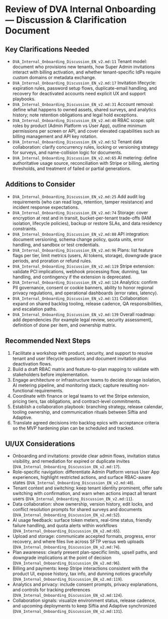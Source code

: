 # Review of DVA Internal Onboarding — Discussion & Clarification Document

## Key Clarifications Needed
- `DVA_Internal_Onboarding_Discussion_EN_v2.md:11` Tenant model: document who provisions new tenants, how Super Admin invitations interact with billing activation, and whether tenant-specific IdPs require custom domains or metadata exchange.
- `DVA_Internal_Onboarding_Discussion_EN_v2.md:17` Invitation lifecycle: expiration rules, password setup flows, duplicate-email handling, and recovery for deactivated accounts need explicit UX and support playbooks.
- `DVA_Internal_Onboarding_Discussion_EN_v2.md:31` Account removal: define what happens to owned assets, shared surveys, and analytics history; note retention obligations and legal hold exceptions.
- `DVA_Internal_Onboarding_Discussion_EN_v2.md:40` RBAC scope: split roles by product (Admin Platform vs User App), outline minimum permissions per screen or API, and cover elevated capabilities such as billing management and API key rotation.
- `DVA_Internal_Onboarding_Discussion_EN_v2.md:52` Tenant data collaboration: clarify concurrency rules, locking or versioning strategy for surveys, and name-collision logic for documents.
- `DVA_Internal_Onboarding_Discussion_EN_v2.md:65` AI metering: define authoritative usage source, reconciliation with Stripe or billing, alerting thresholds, and treatment of failed or partial generations.

## Additions to Consider
- `DVA_Internal_Onboarding_Discussion_EN_v2.md:25` Add audit log requirements (who can read logs, retention, tamper resistance) and incident response expectations.
- `DVA_Internal_Onboarding_Discussion_EN_v2.md:74` Storage: cover encryption at rest and in transit, bucket-per-tenant trade-offs (IAM isolation, lifecycle policies), backup or restore SLAs, and data residency constraints.
- `DVA_Internal_Onboarding_Discussion_EN_v2.md:88` API integration: document versioning, schema change policy, quota units, error handling, and sandbox or test credentials.
- `DVA_Internal_Onboarding_Discussion_EN_v2.md:96` Plans: list feature flags per tier, limit metrics (users, AI tokens, storage), downgrade grace periods, and proration or refund rules.
- `DVA_Internal_Onboarding_Discussion_EN_v2.md:119` Stripe extension: validate PCI implications, webhook processing flow, dunning, tax handling, and contingency if the extension is deprecated.
- `DVA_Internal_Onboarding_Discussion_EN_v2.md:124` Analytics: confirm PII governance, consent or cookie banners, ability to honor regional privacy regulations, and operational dashboards (error rates, latency).
- `DVA_Internal_Onboarding_Discussion_EN_v2.md:131` Collaboration: expand on shared backlog tooling, release cadence, QA responsibilities, and escalation paths.
- `DVA_Internal_Onboarding_Discussion_EN_v2.md:139` Overall roadmap: add dependencies (for example legal review, security assessment), definition of done per item, and ownership matrix.

## Recommended Next Steps
1. Facilitate a workshop with product, security, and support to resolve tenant and user lifecycle questions and document invitation plus deactivation flows.
2. Build a draft RBAC matrix and feature-to-plan mapping to validate with stakeholders before implementation.
3. Engage architecture or infrastructure teams to decide storage isolation, AI metering pipeline, and monitoring stack; capture resulting non-functional requirements.
4. Coordinate with finance or legal teams to vet the Stripe extension, pricing tiers, tax obligations, and contract-level commitments.
5. Establish a collaboration playbook: branching strategy, release calendar, tooling ownership, and communication rituals between Siftia and Adaptive.
6. Translate agreed decisions into backlog epics with acceptance criteria so the MVP hardening plan can be scheduled and tracked.

## UI/UX Considerations
- Onboarding and invitations: provide clear admin flows, invitation status visibility, and remediation for expired or duplicate invites (`DVA_Internal_Onboarding_Discussion_EN_v2.md:17`).
- Role-specific navigation: differentiate Admin Platform versus User App experiences, highlight restricted actions, and surface RBAC-aware states (`DVA_Internal_Onboarding_Discussion_EN_v2.md:40`).
- Tenant context and switching: keep tenant identity prominent, offer safe switching with confirmation, and warn when actions impact all tenant users (`DVA_Internal_Onboarding_Discussion_EN_v2.md:11`).
- Data collaboration: show ownership, version history, edit locks, and conflict resolution prompts for shared surveys and documents (`DVA_Internal_Onboarding_Discussion_EN_v2.md:52`).
- AI usage feedback: surface token meters, real-time status, friendly failure handling, and quota alerts within workflows (`DVA_Internal_Onboarding_Discussion_EN_v2.md:65`).
- Upload and storage: communicate accepted formats, progress, error recovery, and where files live across SFTP versus web uploads (`DVA_Internal_Onboarding_Discussion_EN_v2.md:74`).
- Plan awareness: clearly present plan-specific limits, upsell paths, and downgrade implications at the point of decision (`DVA_Internal_Onboarding_Discussion_EN_v2.md:96`).
- Billing and payments: keep Stripe interactions consistent with the product UI, expose history, tax info, and dunning notices gracefully (`DVA_Internal_Onboarding_Discussion_EN_v2.md:119`).
- Analytics and privacy: include consent prompts, privacy explanations, and controls for tracking preferences (`DVA_Internal_Onboarding_Discussion_EN_v2.md:124`).
- Collaboration signals: visualize environment status, release cadence, and upcoming deployments to keep Siftia and Adaptive synchronized (`DVA_Internal_Onboarding_Discussion_EN_v2.md:131`).
